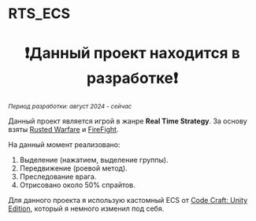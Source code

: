 <h1>RTS_ECS</h1>
<h1 align="center"style="font-size: 30px;">❗Данный проект находится в разработке❗</h1>

<p style="font-style: italic; font-size: 12px">Период разработки: август 2024 - сейчас</p>

Данный проект является игрой в жанре **Real Time Strategy**. За основу взяты [Rusted Warfare](https://store.steampowered.com/app/647960/Rusted_Warfare__RTS/) и [FireFight](https://store.steampowered.com/app/500190/Firefight/).

На данный момент реализовано:
1. Выделение (нажатием, выделение группы).
2. Передвижение (роевой метод).
3. Преследование врага.
4. Отрисовано около 50% спрайтов.

Для данного проекта я использую кастомный ECS от [Code Craft: Unity Edition](https://www.youtube.com/@CodeCraftUnityEdition), который я немного изменил под себя. 
